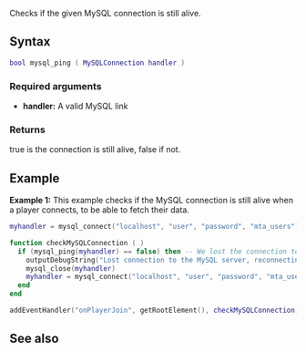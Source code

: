<pageclass class="#AA7592" subcaption="MTA-MySQL Module"></pageclass>

Checks if the given MySQL connection is still alive.

Syntax
------

``` lua
bool mysql_ping ( MySQLConnection handler )
```

### Required arguments

-   **handler:** A valid MySQL link

### Returns

true is the connection is still alive, false if not.

Example
-------

**Example 1:** This example checks if the MySQL connection is still alive when a player connects, to be able to fetch their data.

``` lua
myhandler = mysql_connect("localhost", "user", "password", "mta_users")

function checkMySQLConnection ( )
  if (mysql_ping(myhandler) == false) then -- We lost the connection to the MySQL server
    outputDebugString("Lost connection to the MySQL server, reconnecting ...")
    mysql_close(myhandler)
    myhandler = mysql_connect("localhost", "user", "password", "mta_users") -- Reconnect to the MySQL server
  end
end

addEventHandler("onPlayerJoin", getRootElement(), checkMySQLConnection)
```

See also
--------
